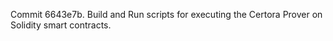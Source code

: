 Commit 6643e7b.                    Build and Run scripts for executing the Certora Prover on Solidity smart contracts.